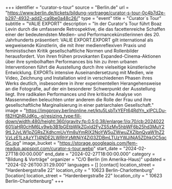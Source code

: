 +++
identifier = "curator-s-tour"
source = "Berlin.de"
url = "https://www.berlin.de/tickets/bildung-vortraege/curator-s-tour-0c4b7d2e-b297-4932-add2-ca9be0a48c26/"
type = "event"
title = "Curator´s Tour"
subtitle = "VALIE EXPORT"
description = "In der Curator's Tour führt Boaz Levin durch die umfassende Retrospektive, die das facettenreiche Schaffen einer der bedeutendsten Medien- und Performancekünstlerinnen des 20. Jahrhunderts präsentiert: VALIE EXPORT.EXPORT gilt international als wegweisende Künstlerin, die mit ihrer medienreflexiven Praxis und feministischen Kritik gesellschaftliche Normen und Rollenbilder herausfordert. Von ihren frühen provokanten Expanded-Cinema-Aktionen über ihre symbolhaften Performances bis hin zu ihren urbanen Interventionen führt die Ausstellung durch ihre vielseitige künstlerische Entwicklung. EXPORTs intensive Auseinandersetzung mit Medien, wie Video, Zeichnung und Installation wird in verschiedenen Phasen ihres Werks deutlich, insbesondere in ihrer experimentellen Herangehensweise an die Fotografie, auf der ein besonderer Schwerpunkt der Ausstellung liegt. Ihre radikalen Performances und ihre kritische Analyse von Massenmedien beleuchten unter anderem die Rolle der Frau und ihre gesellschaftliche Marginalisierung in einer patriarchalen Gesellschaft."
image = "https://imgproxy.berlinonline.net/ktu5LsbTxYEFt64RdYn_xIPCLDu-f82HQhRlJdKg_-g/resizing_type:fill-down/width:480/height:360/gravity:fp:0.5:0.38/enlarge:1/q:70/cb:2024022601/aHR0cHM6Ly9wb3B1bGEtbWlkZGxld2FyZS5zMy5hbWF6b25hd3MuY29tL2JvLW1pZGRsZXdhcmUvYm8uYmRlX2NoYW5uZWwuZXZlbnQvaW1hZ2VzLzE1LzAzYTI4NDE2LWRhYzMtNjY4Zi03ZDBmLTUzYWJiNjA5ZDhkOC5qcGc.jpg"
image_bucket = "https://storage.googleapis.com/fem-readup.appspot.com/curator-s-tour.webp"
start_date = "2024-02-27T18:00:00.000"
end_date = "2024-02-27T18:00:00.000"
category = "Bildung & Vorträge"
organizer = "C/O Berlin (im Amerika-Haus)"
updated = "2024-02-26T00:31:29.000"
languages = []
[contact]
location_street = "Hardenbergstraße 22"
location_city = " 10623 Berlin-Charlottenburg"
[location]
location_street = "Hardenbergstraße 22"
location_city = " 10623 Berlin-Charlottenburg"
+++